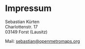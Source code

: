 # Impressum

Sebastian Kürten<br>
Charlottenstr. 17<br>
03149 Forst (Lausitz)<br>

Mail: <sebastian@openmetromaps.org>